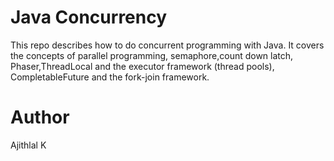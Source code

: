 # Java Concurrency

This repo describes how to do concurrent programming with Java. It covers the concepts of parallel programming, semaphore,count down latch,
Phaser,ThreadLocal and the executor framework (thread pools),  CompletableFuture and the fork-join framework.

# Author

Ajithlal K
